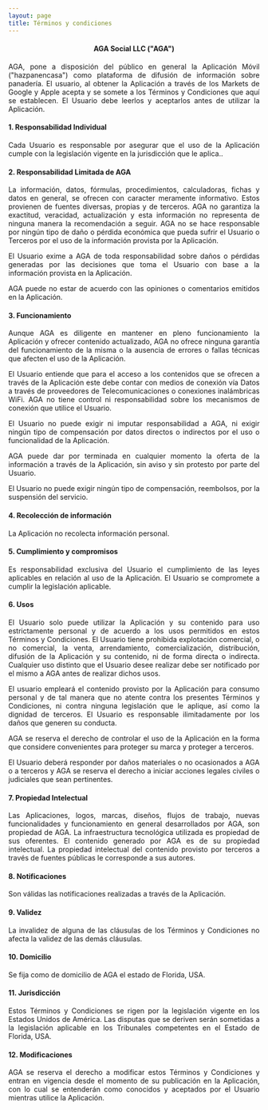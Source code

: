 ```yaml
---
layout: page
title: Términos y condiciones
---
```


<h4 align="center">AGA Social LLC ("AGA")</h4>
<p align="justify">
AGA, pone a disposición del público en general la Aplicación Móvil ("hazpanencasa") como plataforma de difusión de información sobre panadería. El usuario, al obtener la Aplicación a través de los Markets de Google y Apple acepta y se somete a los Términos y Condiciones que aquí se establecen. El Usuario debe leerlos y aceptarlos antes de utilizar la Aplicación.
</p>
<h4 align="left">1. Responsabilidad Individual</h4>
<p align="justify">
Cada Usuario es responsable por asegurar que el uso de la Aplicación cumple con la legislación vigente en la jurisdicción que le aplica..
</p>
<h4 align="left">2. Responsabilidad Limitada de AGA </h4>
<p align="justify">
La información, datos, fórmulas, procedimientos, calculadoras, fichas y datos en general, se ofrecen con caracter meramente informativo. Estos provienen de fuentes diversas, propias y de terceros. AGA no garantiza la exactitud, veracidad, actualización y esta información no representa de ninguna manera la recomendación a seguir. AGA no se hace responsable por ningún tipo de daño o pérdida económica que pueda sufrir el Usuario o Terceros por el uso de la información provista por la Aplicación.
</p>
<p align="justify">
El Usuario exime a AGA de toda responsabilidad sobre daños o pérdidas generadas por las decisiones que toma el Usuario con base a la información provista en la Aplicación.
</p>
<p align="justify">
AGA puede no estar de acuerdo con las opiniones o comentarios emitidos en la Aplicación.
</p>
<h4 align="left">3. Funcionamiento</h4>
<p align="justify">
Aunque AGA es diligente en mantener en pleno funcionamiento la Aplicación y ofrecer contenido actualizado, AGA no ofrece ninguna garantía del funcionamiento de la misma o la ausencia de errores o fallas técnicas que afecten el uso de la Aplicación.
</p>
<p align="justify">
El Usuario entiende que para el acceso a los contenidos que se ofrecen a través de la Aplicación este debe contar con medios de conexión vía Datos a través de proveedores de Telecomunicaciones o conexiones inalámbricas WiFi. AGA no tiene control ni responsabilidad sobre los mecanismos de conexión que utilice el Usuario.
</p>
<p align="justify">
El Usuario no puede exigir ni imputar responsabilidad a AGA, ni exigir ningún tipo de compensación por datos directos o indirectos por el uso o funcionalidad de la Aplicación.
</p>
<p align="justify">
AGA puede dar por terminada en cualquier momento la oferta de la información a través de la Aplicación, sin aviso y sin protesto por parte del Usuario.
</p>
<p align="justify">
El Usuario no puede exigir ningún tipo de compensación, reembolsos, por la suspensión del servicio.
</p>
<h4 align="left">4. Recolección de información</h4>
<p align="justify">
La Aplicación no recolecta información personal.
</p>
<h4 align="left">5. Cumplimiento y compromisos</h4>
<p align="justify">
Es responsabilidad exclusiva del Usuario el cumplimiento de las leyes aplicables en relación al uso de la Aplicación. El Usuario se compromete a cumplir la legislación aplicable.
</p>
<h4 align="left">6. Usos</h4>
<p align="justify">
El Usuario solo puede utilizar la Aplicación y su contenido para uso estrictamente personal y de acuerdo a los usos permitidos en estos Términos y Condiciones. El Usuario tiene prohibida explotación comercial, o no comercial, la venta, arrendamiento, comercialización, distribución, difusión de la Aplicación y su contenido, ni de forma directa o indirecta. Cualquier uso distinto que el Usuario desee realizar debe ser notificado por el mismo a AGA antes de realizar dichos usos.
</p>
<p align="justify">
El usuario empleará el contenido provisto por la Aplicación para consumo personal y de tal manera que no atente contra los presentes Términos y Condiciones, ni contra ninguna legislación que le aplique, así como la dignidad de terceros. El Usuario es responsable ilimitadamente por los daños que generen su conducta.
</p>
<p align="justify">
AGA se reserva el derecho de controlar el uso de la Aplicación en la forma que considere convenientes para proteger su marca y proteger a terceros.
</p>
<p align="justify">
El Usuario deberá responder por daños materiales o no ocasionados a AGA o a terceros y AGA se reserva el derecho a iniciar acciones legales civiles o judiciales que sean pertinentes.
</p>
<h4 align="left">7. Propiedad Intelectual</h4>
<p align="justify">
Las Aplicaciones, logos, marcas, diseños, flujos de trabajo, nuevas funcionalidades y funcionamiento en general desarrollados por AGA, son propiedad de AGA. La infraestructura tecnológica utilizada es propiedad de sus oferentes. El contenido generado por AGA es de su propiedad intelectual. La propiedad intelectual del contenido provisto por terceros a través de fuentes públicas le corresponde a sus autores.
</p>
<h4 align="left">8. Notificaciones</h4>
<p align="justify">
Son válidas las notificaciones realizadas a través de la Aplicación.
</p>
<h4 align="left">9. Validez</h4>
<p align="justify">
La invalidez de alguna de las cláusulas de los Términos y Condiciones no afecta la validez de las demás cláusulas.
</p>
<h4 align="left">10. Domicilio</h4>
<p align="justify">
Se fija como de domicilio de AGA el estado de Florida, USA.
</p>
<h4 align="left">11. Jurisdicción</h4>
<p align="justify">
Estos Términos y Condiciones se rigen por la legislación vigente en los Estados Unidos de América. Las disputas que se deriven serán sometidas a la legislación aplicable en los Tribunales competentes en el Estado de Florida, USA.
</p>
<h4 align="left">12. Modificaciones</h4>
<p align="justify">
AGA se reserva el derecho a modificar estos Términos y Condiciones y entran en vigencia desde el momento de su publicación en la Aplicación, con lo cual se entenderán como conocidos y aceptados por el Usuario mientras utilice la Aplicación.
</p>
